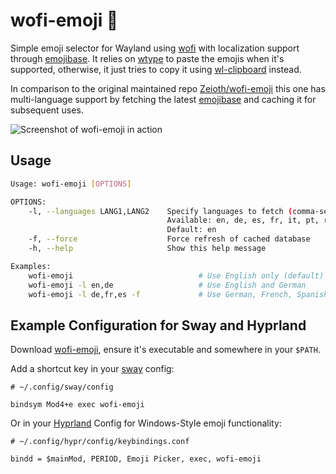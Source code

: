 # wofi-emoji 🥞

Simple emoji selector for Wayland using [wofi](https://cloudninja.pw/docs/wofi.html) with localization support through [emojibase](https://github.com/milesj/emojibase).
It relies on [wtype](https://github.com/atx/wtype) to paste the emojis when it's supported, otherwise,
it just tries to copy it using [wl-clipboard](https://github.com/bugaevc/wl-clipboard) instead.

In comparison to the original maintained repo [Zeioth/wofi-emoji](https://github.com/Zeioth/wofi-emoji) this one has multi-language support by fetching the latest [emojibase](https://github.com/milesj/emojibase) and caching it for subsequent uses.

![Screenshot of wofi-emoji in action](https://i.imgur.com/8XiUoh6.png)

## Usage
```bash
Usage: wofi-emoji [OPTIONS]

OPTIONS:
    -l, --languages LANG1,LANG2    Specify languages to fetch (comma-separated)
                                   Available: en, de, es, fr, it, pt, ru, ja, ko, zh, etc.
                                   Default: en
    -f, --force                    Force refresh of cached database
    -h, --help                     Show this help message

Examples:
    wofi-emoji                            # Use English only (default)
    wofi-emoji -l en,de                   # Use English and German
    wofi-emoji -l de,fr,es -f             # Use German, French, Spanish and force refresh even if same languages
```


## Example Configuration for Sway and Hyprland

Download [wofi-emoji](https://github.com/BasicallyPolaris/wofi-emoji/raw/master/wofi-emoji), ensure it's executable and somewhere in your `$PATH`.

Add a shortcut key in your [sway](https://swaywm.org/) config:

```
# ~/.config/sway/config

bindsym Mod4+e exec wofi-emoji
```

Or in your [Hyprland](https://wiki.hypr.land/) Config for Windows-Style emoji functionality:

```
# ~/.config/hypr/config/keybindings.conf

bindd = $mainMod, PERIOD, Emoji Picker, exec, wofi-emoji
```
